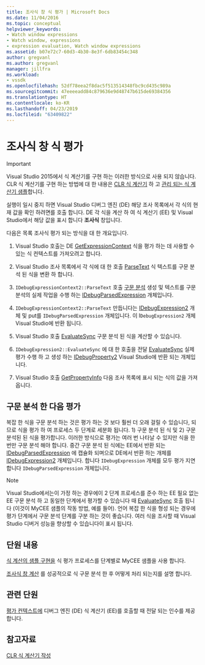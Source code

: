 ```yaml
---
title: 조사식 창 식 평가 | Microsoft Docs
ms.date: 11/04/2016
ms.topic: conceptual
helpviewer_keywords:
- Watch window expressions
- Watch window, expressions
- expression evaluation, Watch window expressions
ms.assetid: b07e72c7-60d3-4b30-8e3f-6db83454c348
author: gregvanl
ms.author: gregvanl
manager: jillfra
ms.workload:
- vssdk
ms.openlocfilehash: 52df78eea2f8dac5f513514348fbc9cd435c989a
ms.sourcegitcommit: 47eeeeadd84c879636e9d48747b615de69384356
ms.translationtype: HT
ms.contentlocale: ko-KR
ms.lasthandoff: 04/23/2019
ms.locfileid: "63409822"
---
```

# <a name="evaluate-a-watch-window-expression"></a>조사식 창 식 평가
> [!IMPORTANT]
> Visual Studio 2015에서 식 계산기를 구현 하는 이러한 방식으로 사용 되지 않습니다. CLR 식 계산기를 구현 하는 방법에 대 한 내용은 [CLR 식 계산기](https://github.com/Microsoft/ConcordExtensibilitySamples/wiki/CLR-Expression-Evaluators) 하 고 [관리 되는 식 계산기 샘플](https://github.com/Microsoft/ConcordExtensibilitySamples/wiki/Managed-Expression-Evaluator-Sample)합니다.

 실행이 일시 중지 하면 Visual Studio 디버그 엔진 (DE) 해당 조사 목록에서 각 식의 현재 값을 확인 하려면를 호출 합니다. DE 각 식을 계산 하 여 식 계산기 (EE) 및 Visual Studio에서 해당 값을 표시 합니다 **조사식** 창입니다.

 다음은 목록 조사식 평가 되는 방식을 대 한 개요입니다.

1. Visual Studio 호출는 DE [GetExpressionContext](../../extensibility/debugger/reference/idebugstackframe2-getexpressioncontext.md) 식을 평가 하는 데 사용할 수 있는 식 컨텍스트를 가져오려고 합니다.

2. Visual Studio 조사 목록에서 각 식에 대 한 호출 [ParseText](../../extensibility/debugger/reference/idebugexpressioncontext2-parsetext.md) 식 텍스트를 구문 분석 된 식을 변환 하 합니다.

3. `IDebugExpressionContext2::ParseText` 호출 [구문 분석](../../extensibility/debugger/reference/idebugexpressionevaluator-parse.md) 생성 및 텍스트를 구문 분석의 실제 작업을 수행 하는 [IDebugParsedExpression](../../extensibility/debugger/reference/idebugparsedexpression.md) 개체입니다.

4. `IDebugExpressionContext2::ParseText` 만듭니다는 [IDebugExpression2](../../extensibility/debugger/reference/idebugexpression2.md) 개체 및 put를 `IDebugParsedExpression` 개체입니다. 이 I`DebugExpression2` 개체 Visual Studio에 반환 됩니다.

5. Visual Studio 호출 [EvaluateSync](../../extensibility/debugger/reference/idebugexpression2-evaluatesync.md) 구문 분석 된 식을 계산할 수 있습니다.

6. `IDebugExpression2::EvaluateSync` 에 대 한 호출을 전달 [EvaluateSync](../../extensibility/debugger/reference/idebugparsedexpression-evaluatesync.md) 실제 평가 수행 하 고 생성 하는 [IDebugProperty2](../../extensibility/debugger/reference/idebugproperty2.md) Visual Studio에 반환 되는 개체입니다.

7. Visual Studio 호출 [GetPropertyInfo](../../extensibility/debugger/reference/idebugproperty2-getpropertyinfo.md) 다음 조사 목록에 표시 되는 식의 값을 가져옵니다.

## <a name="parse-then-evaluate"></a>구문 분석 한 다음 평가
 복잡 한 식을 구문 분석 하는 것은 평가 하는 것 보다 훨씬 더 오래 걸릴 수 있습니다, 되므로 식을 평가 하 여 프로세스 두 단계로 세분화 됩니다. 1) 구문 분석 된 식 및 2) 구문 분석된 된 식을 평가합니다. 이러한 방식으로 평가는 여러 번 나타날 수 있지만 식을 한 번만 구문 분석 해야 합니다. 중간 구문 분석 된 식에는 EE에서 반환 되는 [IDebugParsedExpression](../../extensibility/debugger/reference/idebugparsedexpression.md) 에 캡슐화 되며으로 DE에서 반환 하는 개체를 [IDebugExpression2](../../extensibility/debugger/reference/idebugexpression2.md) 개체입니다. 합니다 `IDebugExpression` 개체를 모두 평가 지연 합니다 `IDebugParsedExpression` 개체입니다.

> [!NOTE]
> Visual Studio에서는이 가정 하는 경우에이 2 단계 프로세스를 준수 하는 EE 필요 없는 EE 구문 분석 하 고 동일한 단계에서 평가할 수 있습니다 때 [EvaluateSync](../../extensibility/debugger/reference/idebugparsedexpression-evaluatesync.md) 호출 됩니다 (이것이 MyCEE 샘플의 작동 방법, 예를 들어). 언어 복잡 한 식을 형성 되는 경우에 평가 단계에서 구문 분석 단계를 구분 하는 것이 좋습니다. 여러 식을 조사할 때 Visual Studio 디버거 성능을 향상할 수 있습니다이 표시 됩니다.

## <a name="in-this-section"></a>단원 내용
 [식 계산의 샘플 구현을](../../extensibility/debugger/sample-implementation-of-expression-evaluation.md) 식 평가 프로세스를 단계별로 MyCEE 샘플을 사용 합니다.

 [조사식 창 계산](../../extensibility/debugger/evaluating-a-watch-expression.md) 를 성공적으로 식 구문 분석 한 후 어떻게 처리 되는지를 설명 합니다.

## <a name="related-sections"></a>관련 단원
 [평가 컨텍스트에](../../extensibility/debugger/evaluation-context.md) 디버그 엔진 (DE) 식 계산기 (EE)를 호출할 때 전달 되는 인수를 제공 합니다.

## <a name="see-also"></a>참고자료
 [CLR 식 계산기 작성](../../extensibility/debugger/writing-a-common-language-runtime-expression-evaluator.md)